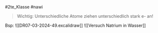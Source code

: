 #2te_Klasse #nawi 

> Wichtig: Unterschiedliche Atome ziehen unterschiedlich stark e- an!

Bsp: 
![[DR07-03-2024-49.excalidraw]]
![[Versuch Natrium in Wasser]]